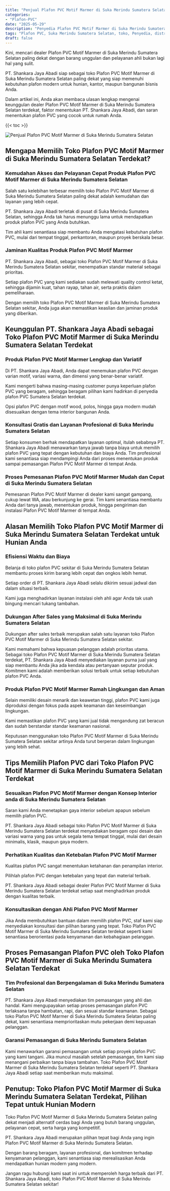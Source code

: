 ```yaml
---
title: "Penjual Plafon PVC Motif Marmer di Suka Merindu Sumatera Selatan"
categories: 
- "Plafon-PVC"
date: "2025-05-29"
description: "Penyedia Plafon PVC Motif Marmer di Suka Merindu Sumatera Selatan bagi rumah, perkantoran, serta toko. Material berkualitas, pilihan motif, variasi warna menarik, dengan layanan instalasi oleh tenaga ahli berpengalaman serta kepastian resmi!|Layanan penjualan Plafon PVC Motif Marmer di Suka Merindu Sumatera Selatan bagi kebutuhan tempat tinggal, office, atau toko, beserta plafon terbaik dan penempatan oleh teknisi ahli dan kepastian resmi.|Pilihan Plafon PVC Motif Marmer di Suka Merindu Sumatera Selatan yang terpercaya untuk rumah, kantor, serta gerai, dengan material unggulan dan instalasi dikerjakan oleh tim ahli dan jaminan resmi.|Penyediaan Plafon PVC Motif Marmer di Suka Merindu Sumatera Selatan untuk tempat tinggal, perkantoran, serta ritel, dengan material berkualitas dan penempatan ditangani oleh tenaga ahli profesional, lengkap beserta kepastian resmi.}"
tags: "Plafon PVC, Suka Merindu Sumatera Selatan, toko, Penyedia, distributor"
draft: false
---
```


Kini, mencari dealer Plafon PVC Motif Marmer di Suka Merindu Sumatera Selatan paling dekat dengan barang unggulan dan pelayanan ahli bukan lagi hal yang sulit.

PT. Shankara Jaya Abadi siap sebagai toko Plafon PVC Motif Marmer di Suka Merindu Sumatera Selatan paling dekat yang siap memenuhi kebutuhan plafon modern untuk hunian, kantor, maupun bangunan bisnis Anda.

Dalam artikel ini, Anda akan membaca ulasan lengkap mengenai keunggulan dealer Plafon PVC Motif Marmer di Suka Merindu Sumatera Selatan terdekat, faktor menentukan PT. Shankara Jaya Abadi, dan saran menentukan plafon PVC yang cocok untuk rumah Anda.

{{< toc >}}

![Penjual Plafon PVC Motif Marmer di Suka Merindu Sumatera Selatan](/images/Plafon-PVC/Penjual-Plafon-PVC-Motif-Marmer-di-Suka-Merindu-Sumatera-Selatan.png)


## Mengapa Memilih Toko Plafon PVC Motif Marmer di Suka Merindu Sumatera Selatan Terdekat?

### Kemudahan Akses dan Pelayanan Cepat Produk Plafon PVC Motif Marmer di Suka Merindu Sumatera Selatan

Salah satu kelebihan terbesar memilih toko Plafon PVC Motif Marmer di Suka Merindu Sumatera Selatan paling dekat adalah kemudahan dan layanan yang lebih cepat.

PT. Shankara Jaya Abadi terletak di pusat di Suka Merindu Sumatera Selatan, sehingga Anda tak harus menunggu lama untuk mendapatkan produk plafon PVC yang Anda butuhkan.

Tim ahli kami senantiasa siap membantu Anda mengatasi kebutuhan plafon PVC, mulai dari tempat tinggal, perkantoran, maupun proyek berskala besar.

### Jaminan Kualitas Produk Plafon PVC Motif Marmer

PT. Shankara Jaya Abadi, sebagai toko Plafon PVC Motif Marmer di Suka Merindu Sumatera Selatan sekitar, menempatkan standar material sebagai prioritas.

Setiap plafon PVC yang kami sediakan sudah melewati quality control ketat, sehingga dijamin kuat, tahan rayap, tahan air, serta praktis dalam pemeliharaan.

Dengan memilih toko Plafon PVC Motif Marmer di Suka Merindu Sumatera Selatan sekitar, Anda juga akan memastikan keaslian dan jaminan produk yang diberikan.

## Keunggulan PT. Shankara Jaya Abadi sebagai Toko Plafon PVC Motif Marmer di Suka Merindu Sumatera Selatan Terdekat

### Produk Plafon PVC Motif Marmer Lengkap dan Variatif

Di PT. Shankara Jaya Abadi, Anda dapat menemukan plafon PVC dengan varian motif, variasi warna, dan dimensi yang benar-benar variatif.

Kami mengerti bahwa masing-masing customer punya keperluan plafon PVC yang beragam, sehingga beragam pilihan kami hadirkan di penyedia plafon PVC Sumatera Selatan terdekat.

Opsi plafon PVC dengan motif wood, polos, hingga gaya modern mudah disesuaikan dengan tema interior bangunan Anda.

### Konsultasi Gratis dan Layanan Profesional di Suka Merindu Sumatera Selatan

Setiap konsumen berhak mendapatkan layanan optimal, itulah sebabnya PT. Shankara Jaya Abadi menawarkan tanya jawab tanpa biaya untuk memilih plafon PVC yang tepat dengan kebutuhan dan biaya Anda. Tim profesional kami senantiasa siap mendampingi Anda dari proses menentukan produk sampai pemasangan Plafon PVC Motif Marmer di tempat Anda.

### Proses Pemesanan Plafon PVC Motif Marmer Mudah dan Cepat di Suka Merindu Sumatera Selatan

Pemesanan Plafon PVC Motif Marmer di dealer kami sangat gampang, cukup lewat WA, atau berkunjung ke gerai. Tim kami senantiasa membantu Anda dari tanya jawab, menentukan produk, hingga pengiriman dan instalasi Plafon PVC Motif Marmer di tempat Anda.

## Alasan Memilih Toko Plafon PVC Motif Marmer di Suka Merindu Sumatera Selatan Terdekat untuk Hunian Anda

### Efisiensi Waktu dan Biaya

Belanja di toko plafon PVC sekitar di Suka Merindu Sumatera Selatan membantu proses kirim barang lebih cepat dan ongkos lebih hemat.

Setiap order di PT. Shankara Jaya Abadi selalu dikirim sesuai jadwal dan dalam situasi terbaik.

Kami juga menghadirkan layanan instalasi oleh ahli agar Anda tak usah bingung mencari tukang tambahan.

### Dukungan After Sales yang Maksimal di Suka Merindu Sumatera Selatan

Dukungan after sales terbaik merupakan salah satu layanan toko Plafon PVC Motif Marmer di Suka Merindu Sumatera Selatan sekitar.

Kami memahami bahwa kepuasan pelanggan adalah prioritas utama. Sebagai toko Plafon PVC Motif Marmer di Suka Merindu Sumatera Selatan terdekat, PT. Shankara Jaya Abadi menyediakan layanan purna jual yang siap membantu Anda jika ada kendala atau pertanyaan seputar produk. Komitmen kami adalah memberikan solusi terbaik untuk setiap kebutuhan plafon PVC Anda.

### Produk Plafon PVC Motif Marmer Ramah Lingkungan dan Aman

Selain memiliki desain menarik dan keawetan tinggi, plafon PVC kami juga diproduksi dengan fokus pada aspek keamanan dan keseimbangan lingkungan.

Kami memastikan plafon PVC yang kami jual tidak mengandung zat beracun dan sudah berstandar standar keamanan nasional.

Keputusan menggunakan toko Plafon PVC Motif Marmer di Suka Merindu Sumatera Selatan sekitar artinya Anda turut berperan dalam lingkungan yang lebih sehat.

## Tips Memilih Plafon PVC dari Toko Plafon PVC Motif Marmer di Suka Merindu Sumatera Selatan Terdekat

### Sesuaikan Plafon PVC Motif Marmer dengan Konsep Interior anda di Suka Merindu Sumatera Selatan

Saran kami Anda menetapkan gaya interior sebelum apapun sebelum memilih plafon PVC.

PT. Shankara Jaya Abadi sebagai toko Plafon PVC Motif Marmer di Suka Merindu Sumatera Selatan terdekat menyediakan beragam opsi desain dan variasi warna yang pas untuk segala tema tempat tinggal, mulai dari desain minimalis, klasik, maupun gaya modern.

### Perhatikan Kualitas dan Ketebalan Plafon PVC Motif Marmer

Kualitas plafon PVC sangat menentukan ketahanan dan penampilan interior.

Pilihlah plafon PVC dengan ketebalan yang tepat dan material terbaik.

PT. Shankara Jaya Abadi sebagai dealer Plafon PVC Motif Marmer di Suka Merindu Sumatera Selatan terdekat setiap saat menghadirkan produk dengan kualitas terbaik.

### Konsultasikan dengan Ahli Plafon PVC Motif Marmer

Jika Anda membutuhkan bantuan dalam memilih plafon PVC, staf kami siap menyediakan konsultasi dan pilihan barang yang tepat. Toko Plafon PVC Motif Marmer di Suka Merindu Sumatera Selatan terdekat seperti kami senantiasa berorientasi pada kenyamanan dan kebahagiaan pelanggan.

## Proses Pemasangan Plafon PVC oleh Toko Plafon PVC Motif Marmer di Suka Merindu Sumatera Selatan Terdekat

### Tim Profesional dan Berpengalaman di Suka Merindu Sumatera Selatan

PT. Shankara Jaya Abadi menyediakan tim pemasangan yang ahli dan handal. Kami mengupayakan setiap proses pemasangan plafon PVC terlaksana tanpa hambatan, rapi, dan sesuai standar keamanan. Sebagai toko Plafon PVC Motif Marmer di Suka Merindu Sumatera Selatan paling dekat, kami senantiasa memprioritaskan mutu pekerjaan demi kepuasan pelanggan.

### Garansi Pemasangan di Suka Merindu Sumatera Selatan

Kami menawarkan garansi pemasangan untuk setiap proyek plafon PVC yang kami tangani. Jika muncul masalah setelah pemasangan, tim kami siap menangani perbaikan tanpa biaya tambahan. Toko Plafon PVC Motif Marmer di Suka Merindu Sumatera Selatan terdekat seperti PT. Shankara Jaya Abadi setiap saat memberikan mutu maksimal.

## Penutup: Toko Plafon PVC Motif Marmer di Suka Merindu Sumatera Selatan Terdekat, Pilihan Tepat untuk Hunian Modern

Toko Plafon PVC Motif Marmer di Suka Merindu Sumatera Selatan paling dekat menjadi alternatif cerdas bagi Anda yang butuh barang unggulan, pelayanan cepat, serta harga yang kompetitif.

PT. Shankara Jaya Abadi merupakan pilihan tepat bagi Anda yang ingin Plafon PVC Motif Marmer di Suka Merindu Sumatera Selatan.

Dengan barang beragam, layanan profesional, dan komitmen terhadap kenyamanan pelanggan, kami senantiasa siap merealisasikan Anda mendapatkan hunian modern yang modern.

Jangan ragu hubungi kami saat ini untuk memperoleh harga terbaik dari PT. Shankara Jaya Abadi, toko Plafon PVC Motif Marmer di Suka Merindu Sumatera Selatan sekitar!